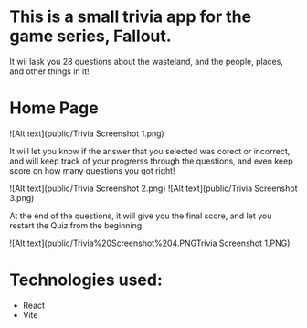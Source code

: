 # This is a small trivia app for the game series, Fallout.

It wil lask you 28 questions about the wasteland, and the people, places, and other things in it!

# Home Page
![Alt text](public/Trivia Screenshot 1.png)

It will let you know if the answer that you selected was corect or incorrect, and will keep track of your progrerss through the questions, and even keep score on how many questions you got right!

![Alt text](public/Trivia Screenshot 2.png)
![Alt text](public/Trivia Screenshot 3.png)

At the end of the questions, it will give you the final score, and let you restart the Quiz from the beginning.

![Alt text](public/Trivia%20Screenshot%204.PNGTrivia Screenshot 1.PNG)

# Technologies used:
- React
- Vite
